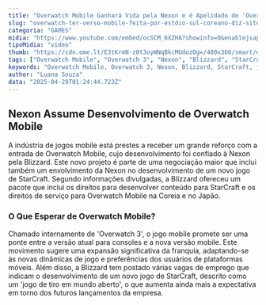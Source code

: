 ```yaml
---
title: "Overwatch Mobile Ganhará Vida pela Nexon e é Apelidado de 'Overwatch 3'"
slug: "overwatch-ter-verso-mobile-feita-por-estdio-sul-coreano-diz-site"
categoria: "GAMES"
midia: "https://www.youtube.com/embed/ocSCM_6XZHA?showinfo=0&enablejsapi=1"
tipoMidia: "video"
thumb: "https://cdn.ome.lt/E3tKrmN-z0t3oyWNqBkcMUdozOg=/480x360/smart/extras/conteudos/Design_sem_nome_-_2025-04-28T211505.906.png"
tags: ["Overwatch Mobile", "Overwatch 3", "Nexon", "Blizzard", "StarCraft", "jogos mobile"]
keywords: "Overwatch Mobile, Overwatch 3, Nexon, Blizzard, StarCraft, jogos mobile"
author: "Luana Souza"
data: "2025-04-29T01:24:44.723Z"
---
```


## Nexon Assume Desenvolvimento de Overwatch Mobile

A indústria de jogos mobile está prestes a receber um grande reforço com a entrada de Overwatch Mobile, cujo desenvolvimento foi confiado à Nexon pela Blizzard. Este novo projeto é parte de uma negociação maior que inclui também um envolvimento da Nexon no desenvolvimento de um novo jogo de StarCraft. Segundo informações divulgadas, a Blizzard ofereceu um pacote que inclui os direitos para desenvolver conteúdo para StarCraft e os direitos de serviço para Overwatch Mobile na Coreia e no Japão. 

### O Que Esperar de Overwatch Mobile?

Chamado internamente de 'Overwatch 3', o jogo mobile promete ser uma ponte entre a versão atual para consoles e a nova versão mobile. Este movimento sugere uma expansão significativa da franquia, adaptando-se às novas dinâmicas de jogo e preferências dos usuários de plataformas móveis. Além disso, a Blizzard tem postado várias vagas de emprego que indicam o desenvolvimento de um novo jogo de StarCraft, descrito como um 'jogo de tiro em mundo aberto', o que aumenta ainda mais a expectativa em torno dos futuros lançamentos da empresa.